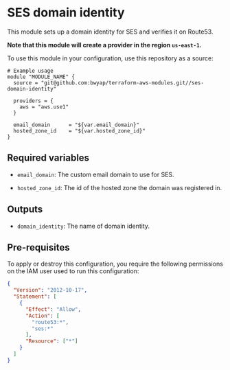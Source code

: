 # SES domain identity

This module sets up a domain identity for SES and verifies it on Route53. 

**Note that this module will create a provider in the region `us-east-1`.**

To use this module in your configuration, use this repository as a source:

```hcl
# Example usage
module "MODULE_NAME" {
  source = "git@github.com:bwyap/terraform-aws-modules.git//ses-domain-identity"

  providers = {
    aws = "aws.use1"
  }

  email_domain      = "${var.email_domain}"
  hosted_zone_id    = "${var.hosted_zone_id}"
}
```

## Required variables

- `email_domain`: The custom email domain to use for SES.

- `hosted_zone_id`: The id of the hosted zone the domain was registered in.


## Outputs

- `domain_identity`: The name of domain identity.


## Pre-requisites

To apply or destroy this configuration, you require the following permissions on the IAM user used to run this configuration:

```json
{
  "Version": "2012-10-17",
  "Statement": [
    {
      "Effect": "Allow",
      "Action": [
        "route53:*",
        "ses:*"
      ],
      "Resource": ["*"]
    }
  ]
}
```
